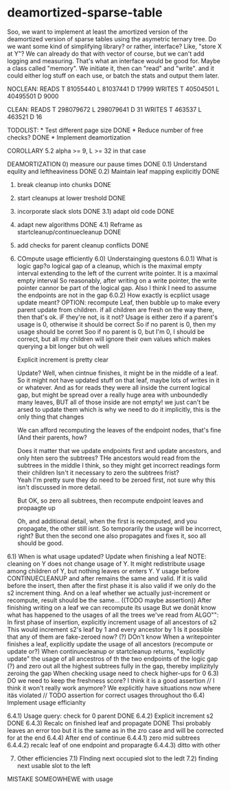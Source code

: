 # deamortized-sparse-table

Soo, we want to implement at least the amortized version of the deamortized version of sparse tables using the asymetric ternary tree.
Do we want some kind of simplifying library? or rather, interface?
Like, "store X at Y"? 
We can already do that with vector of course, but we can't add logging and measuring. That's what an interface would be good for. 
Maybe a class called "memory".
We initiate it, then can "read" and "write". 
and it could either log stuff on each use, or batch the stats and output them later.

NOCLEAN:
	READS 	T 81055440	L 81037441	D 17999	WRITES 	T 40504501	L 40495501	D 9000

CLEAN:
	READS 	T 298079672	L 298079641	D 31	WRITES 	T 463537	L 463521	D 16

TODOLIST:
	 * Test different page size DONE
	 * Reduce number of free checks? DONE
	 * Implement deamortization 

COROLLARY 5.2
alpha >= 9, L >= 32 in that case

DEAMORTIZATION
 0) measure our pause times DONE
 0.1) Understand equlity and leftheaviness DONE
 0.2) Maintain leaf mapping explicitly DONE
 1) break cleanup into chunks DONE
 2) start cleanups at lower treshold DONE
 3) incorporate slack slots DONE
 3.1) adapt old code DONE
 4) adapt new algorithms DONE
 4.1) Reframe as startcleanup/continuecleanup DONE
 5) add checks for parent cleanup conflicts DONE

 6) COmpute usage efficiently
 6.0) Understainging questons
 6.0.1) What is logic gap?o
 	logical gap of a cleanup, which is the maximal empty interval extending to the left of the current write pointer.
	It is a maximal empty interval
	So reasonably, after writing on a write pointer, the write pointer cannor be part of the logical gap.
	Also I think I need to assume the endpoints are not in the gap
 6.0.2) How exactly is ecpliict usage update meant?
 	OPTION: recompute Leaf, then bubble up to make every parent update from children.
		if all children are fresh on the way there, then that's ok.
		iF they're not, is it not?
	Usage is either zero if a parent's usage is 0, otherwise it should be correct
	So if no parent is 0, then my usage should be corret
	Soo if no parent is 0, but I'm 0, I should be correct, but all my children will ignore their own values
	which makes querying a bit longer but oh well

	Explicit increment is pretty clear

	Update?
	Well, when cintnue finishes, it might be in the middle of a leaf. 
	So it might not have updated stuff on that leaf, maybe lots of writes in it or whatever. 
	And as for reads they were all inside the current logical gap, but might be spread over a really
	huge area with unboundedly many leaves,
	BUT all of those inside are not empty!
	we just can't be arsed to update them which is why we need to do it implicitly,
	this is the only thing that changes

	We can afford recomputing the leaves of the endpoint nodes, that's fine (And their parents, how?

	Does it matter that we update endpoints first and update ancestors, and only hten sero the subtrees?
	THe ancestors would read from the subtrees in the middle I think, so they might get incorrect readings form their children
	Isn't it necessary to zero the subtrees frist?	
	Yeah I'm pretty sure they do need to be zeroed first, not sure why this isn't discussed in more detail. 

	But OK, so zero all subtrees, then recompute endpoint leaves and propaagte up

	Oh, and additional detail, when the first is recomputed, and you propagate, the other still isnt.
	So temporarily the usage will be incorrect, right? 
	But then the second one also propagates and fixes it, soo all should be good. 


 6.1) When is what usage updated?
 	Update when finishing a leaf
	NOTE: 
		cleaning on Y does not change usage of Y. 
		It might redistribute usage among children of Y, but nothing leaves or enters Y. 
		Y usage before CONTINUECLEANUP and after remains the same and valid. 
		If it is valid before the insert, 
		then after the first phase it is also valid if we only do the s2 increment thing. 
		And on a leaf whether we actually just-increment or recompute, result should be the same... ((TODO maybe assertion))
		After finishing writing on a leaf we can recompute its usage
		But we donät know what has happened to the usages of all the trees we've read from
	ALGO"":
		In first phase of insertion, explicitly increment usage of all ancestors of s2
			This would increment s2's leaf by 1
			and every ancestor by 1
			Is it possible that any of them are fake-zeroed now? (?) DOn't know
		When a writepointer finishes a leaf, explicitly update the usage of all ancestors (recompute or update or?)
		When continuecleanup or startcleanup returns, "explicitly update" the usage of all ancestros of th
			the two endpoints
			of the logic gap (?)
			and zero out all the highest subtrees fully in the gap, thereby implizityly zeroing the gap
		When checking usage need to check higher-ups for 0
 6.3) DO we need to keep the freshness score? I think it is a good assertion
 	// I think it won't really work anymore? We explicitly have situations now where itäs violated
	// TODO assertion for correct usages throughout tho
 6.4) Implement usage efficianlty

 6.4.1) Usage query: check for 0 parent DONE
 6.4.2) Explicit increment s2  DONE
 6.4.3) Recalc on finished leaf and propagate  DONE
	Thsi probably leaves an error too but it is the same as in the zro case and will be corrected for at the end
 6.4.4) After end of continue
 6.4.4.1) zero mid subtrees 
 6.4.4.2) recalc leaf of one endpoint and proparagte
 6.4.4.3) ditto with other






 7) Other efficiencies
 7.1) FInding next occupied slot to the ledt
 7.2) finding next usable slot to the left


MISTAKE SOMEOWHEWE with usage
